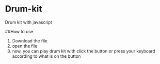# Drum-kit
Drum kit with javascript

##How to use
1. Download the file
2. open the file
3. now, you can play drum kit with click the button or press your keyboard according to what is on the button

